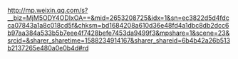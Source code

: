 http://mp.weixin.qq.com/s?__biz=MjM5ODY4ODIxOA==&mid=2653208725&idx=1&sn=ec3822d5d4fdcca07843a1a8c018cd5f&chksm=bd1684208a610d36e48fd4a1dbc8db2dcc6b97aa384a533b5b7eee4f7428befe7453da9499f3&mpshare=1&scene=23&srcid=&sharer_sharetime=1588234914167&sharer_shareid=6b4b42a26b513b2137265e480a0e0b4d#rd